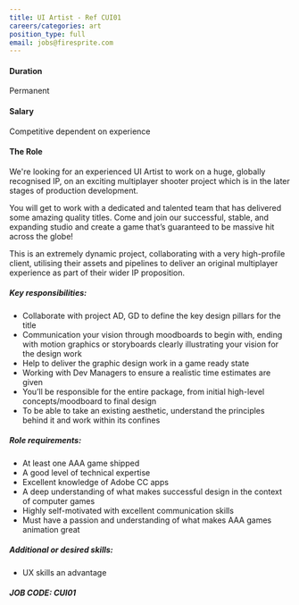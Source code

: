 ```yaml
---
title: UI Artist - Ref CUI01
careers/categories: art
position_type: full
email: jobs@firesprite.com
---
```

#### Duration

Permanent

#### Salary

Competitive dependent on experience

#### The Role

We're looking for an experienced UI Artist to work on a huge, globally recognised IP, on an exciting multiplayer shooter project which is in the later stages of production development. 

You will get to work with a dedicated and talented team that has delivered some amazing quality titles. Come and join our successful, stable, and expanding studio and create a game that’s guaranteed to be massive hit across the globe!

This is an extremely dynamic project, collaborating with a very high-profile client, utilising their assets and pipelines to deliver an original multiplayer experience as part of their wider IP proposition.

##### **Key responsibilities:**

* Collaborate with project AD, GD to define the key design pillars for the title
* Communication your vision through moodboards to begin with, ending with motion graphics or storyboards clearly illustrating your vision for the design work
* Help to deliver the graphic design work in a game ready state
* Working with Dev Managers to ensure a realistic time estimates are given
* You’ll be responsible for the entire package, from initial high-level concepts/moodboard to final design
* To be able to take an existing aesthetic, understand the principles behind it and work within its confines

##### **Role requirements:**

* At least one AAA game shipped
* A good level of technical expertise
* Excellent knowledge of Adobe CC apps
* A deep understanding of what makes successful design in the context of computer games
* Highly self-motivated with excellent communication skills
* Must have a passion and understanding of what makes AAA games animation great

##### **Additional or desired skills:**

* UX skills an advantage

##### **JOB CODE: CUI01**
